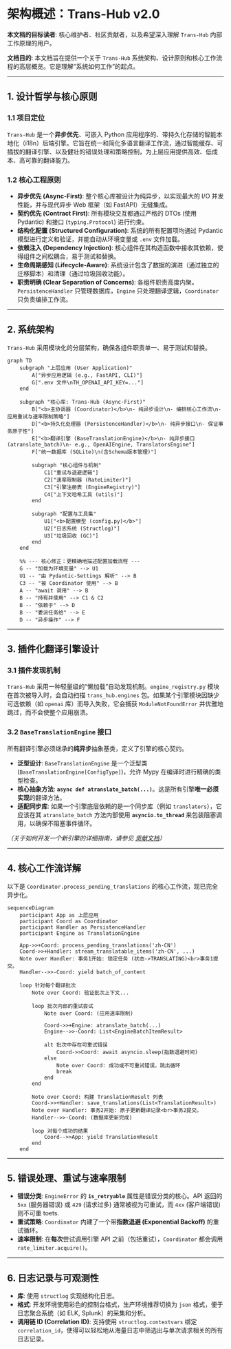 # **架构概述：Trans-Hub v2.0**

**本文档的目标读者**: 核心维护者、社区贡献者，以及希望深入理解 `Trans-Hub` 内部工作原理的用户。

**文档目的**: 本文档旨在提供一个关于 `Trans-Hub` 系统架构、设计原则和核心工作流程的高层概览。它是理解“系统如何工作”的起点。

---

## **1. 设计哲学与核心原则**

### **1.1 项目定位**

`Trans-Hub` 是一个**异步优先**、可嵌入 Python 应用程序的、带持久化存储的智能本地化（i18n）后端引擎。它旨在统一和简化多语言翻译工作流，通过智能缓存、可插拔的翻译引擎、以及健壮的错误处理和策略控制，为上层应用提供高效、低成本、高可靠的翻译能力。

### **1.2 核心工程原则**

- **异步优先 (Async-First)**: 整个核心库被设计为纯异步，以实现最大的 I/O 并发性能，并与现代异步 Web 框架（如 FastAPI）无缝集成。
- **契约优先 (Contract First)**: 所有模块交互都通过严格的 DTOs (使用 Pydantic) 和接口 (`typing.Protocol`) 进行约束。
- **结构化配置 (Structured Configuration)**: 系统的所有配置项均通过 Pydantic 模型进行定义和验证，并能自动从环境变量或 `.env` 文件加载。
- **依赖注入 (Dependency Injection)**: 核心组件在其构造函数中接收其依赖，使得组件之间松耦合，易于测试和替换。
- **生命周期感知 (Lifecycle-Aware)**: 系统设计包含了数据的演进（通过独立的迁移脚本）和清理（通过垃圾回收功能）。
- **职责明确 (Clear Separation of Concerns)**: 各组件职责高度内聚。`PersistenceHandler` 只管理数据库，`Engine` 只处理翻译逻辑，`Coordinator` 只负责编排工作流。

---

## **2. 系统架构**

`Trans-Hub` 采用模块化的分层架构，确保各组件职责单一、易于测试和替换。

```mermaid
graph TD
    subgraph "上层应用 (User Application)"
        A["异步应用逻辑 (e.g., FastAPI, CLI)"]
        G[".env 文件\nTH_OPENAI_API_KEY=..."]
    end

    subgraph "核心库: Trans-Hub (Async-First)"
        B["<b>主协调器 (Coordinator)</b>\n- 纯异步设计\n- 编排核心工作流\n- 应用重试与速率限制策略"]
        D["<b>持久化处理器 (PersistenceHandler)</b>\n- 纯异步接口\n- 保证事务原子性"]
        E["<b>翻译引擎 (BaseTranslationEngine)</b>\n- 纯异步接口 (atranslate_batch)\n- e.g., OpenAIEngine, TranslatorsEngine"]
        F["统一数据库 (SQLite)\n(含Schema版本管理)"]

        subgraph "核心组件与机制"
            C1["重试与退避逻辑"]
            C2["速率限制器 (RateLimiter)"]
            C3["引擎注册表 (EngineRegistry)"]
            C4["上下文哈希工具 (utils)"]
        end

        subgraph "配置与工具集"
            U1["<b>配置模型 (config.py)</b>"]
            U2["日志系统 (Structlog)"]
            U3["垃圾回收 (GC)"]
        end
    end

    %% --- 核心修正：更精确地描述配置加载流程 ---
    G -- "加载为环境变量" --> U1
    U1 -- "由 Pydantic-Settings 解析" --> B
    C3 -- "被 Coordinator 使用" --> B
    A -- "await 调用" --> B
    B -- "持有并使用" --> C1 & C2
    B -- "依赖于" --> D
    B -- "委派任务给" --> E
    D -- "异步操作" --> F
```

---

## **3. 插件化翻译引擎设计**

### **3.1 插件发现机制**

`Trans-Hub` 采用一种轻量级的“懒加载”自动发现机制。`engine_registry.py` 模块在首次被导入时，会自动扫描 `trans_hub.engines` 包。如果某个引擎模块因缺少可选依赖（如 `openai` 库）而导入失败，它会捕获 `ModuleNotFoundError` 并优雅地跳过，而不会使整个应用崩溃。

### **3.2 `BaseTranslationEngine` 接口**

所有翻译引擎必须继承的**纯异步**抽象基类，定义了引擎的核心契约。

- **泛型设计**: `BaseTranslationEngine` 是一个泛型类 (`BaseTranslationEngine[ConfigType]`)，允许 Mypy 在编译时进行精确的类型检查。
- **核心抽象方法**: **`async def atranslate_batch(...)`**。这是所有引擎**唯一必须实现**的翻译方法。
- **适配同步库**: 如果一个引擎底层依赖的是一个同步库（例如 `translators`），它应该在其 `atranslate_batch` 方法内部使用 **`asyncio.to_thread`** 来包装阻塞调用，以确保不阻塞事件循环。

_（关于如何开发一个新引擎的详细指南，请参见 [贡献文档](../contributing/developing_engines.md)）_

---

## **4. 核心工作流详解**

以下是 `Coordinator.process_pending_translations` 的核心工作流，现已完全异步化。

```mermaid
sequenceDiagram
    participant App as 上层应用
    participant Coord as Coordinator
    participant Handler as PersistenceHandler
    participant Engine as TranslationEngine

    App->>+Coord: process_pending_translations('zh-CN')
    Coord->>+Handler: stream_translatable_items('zh-CN', ...)
    Note over Handler: 事务1开始: 锁定任务 (状态->TRANSLATING)<br>事务1提交。
    Handler-->>-Coord: yield batch_of_content

    loop 针对每个翻译批次
        Note over Coord: 验证批次上下文...

        loop 批次内部的重试尝试
            Note over Coord: (应用速率限制)

            Coord->>+Engine: atranslate_batch(...)
            Engine-->>-Coord: List<EngineBatchItemResult>

            alt 批次中存在可重试错误
                Coord->>Coord: await asyncio.sleep(指数退避时间)
            else
                Note over Coord: 成功或不可重试错误，跳出循环
                break
            end
        end

        Note over Coord: 构建 TranslationResult 列表
        Coord->>+Handler: save_translations(List<TranslationResult>)
        Note over Handler: 事务2开始: 原子更新翻译记录<br>事务2提交。
        Handler-->>-Coord: (数据库更新完成)

        loop 对每个成功的结果
            Coord-->>App: yield TranslationResult
        end
    end
```

---

## **5. 错误处理、重试与速率限制**

- **错误分类**: `EngineError` 的 **`is_retryable`** 属性是错误分类的核心。API 返回的 `5xx` (服务器错误) 或 `429` (请求过多) 通常被视为可重试，而 `4xx` (客户端错误) 则不可重 toets.
- **重试策略**: `Coordinator` 内建了一个带**指数退避 (Exponential Backoff)** 的重试循环。
- **速率限制**: 在**每次**尝试调用引擎 API 之前（包括重试），`Coordinator` 都会调用 `rate_limiter.acquire()`。

---

## **6. 日志记录与可观测性**

- **库**: 使用 `structlog` 实现结构化日志。
- **格式**: 开发环境使用彩色的控制台格式，生产环境推荐切换为 `json` 格式，便于日志聚合系统（如 ELK, Splunk）的采集和分析。
- **调用链 ID (Correlation ID)**: 支持使用 `structlog.contextvars` 绑定 `correlation_id`，使得可以轻松地从海量日志中筛选出与单次请求相关的所有日志记录。
